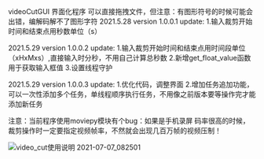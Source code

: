 videoCutGUI  界面化程序 可以直接拖拽文件，但注意：有图形符号的时候可能会出错，编解码解不了图形字符
2021.5.28  version 1.0.0.1
    update:
        1.输入裁剪开始时间和结束点用秒数单位（s）

2021.5.29  version 1.0.0.2
    update:
        1.输入裁剪开始时间和结束点用时间段单位（xHxMxs）,直接输入时分秒，不用自己计算总秒数
        2.新增get_float_value函数用于获取输入框值
        3.设置线程守护

2021.5.29  version 1.0.0.3
    update:
        1.优化代码，调整界面
        2.增加任务追加功能，可以一次性添加多个任务，单线程顺序执行任务，不用像之前版本要等操作完才能添加新任务

注意：当前程序使用moviepy模块有个bug：如果是手机录屏 码率很高的时候，裁剪操作时一定要指定视频帧率，不然就会出现几百万帧的视频压制！

![video_cut使用说明 2021-07-07_082501](https://user-images.githubusercontent.com/71281805/124682876-6f949500-defe-11eb-8e68-556a572de5dc.jpg)

